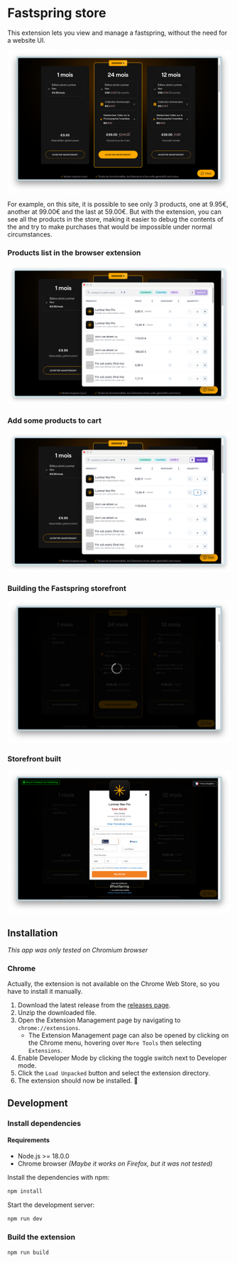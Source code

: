 # Fastspring store

This extension lets you view and manage a fastspring,
without the need for a website UI.

![random store online](assets/img.png)

For example, on this site, it is possible to see only 3 products, one at 9.95€, another at 99.00€ and the last at
59.00€.
But with the extension, you can see all the products in the store, making it easier to debug the contents of the
and try to make purchases that would be impossible under normal circumstances.

### Products list in the browser extension

![products list in the browser extension](img.png)

### Add some products to cart

![add products to cart](img_1.png)

### Building the Fastspring storefront

![building fastspring storefront](img_2.png)

### Storefront built

![storefront built !](img_3.png)

## Installation

*This app was only tested on Chromium browser*

### Chrome

Actually, the extension is not available on the Chrome Web Store, so you have to install it manually.

1. Download the latest release from the [releases page](https://github.com/MathiasGenibrel/fastspring-store/releases).
2. Unzip the downloaded file.
3. Open the Extension Management page by navigating to `chrome://extensions`.
   - The Extension Management page can also be opened by clicking on the Chrome menu, hovering over `More Tools` then
     selecting `Extensions`.
4. Enable Developer Mode by clicking the toggle switch next to Developer mode.
5. Click the `Load Unpacked` button and select the extension directory.
6. The extension should now be installed. 🎉

## Development

### Install dependencies

#### Requirements

- Node.js >= 18.0.0
- Chrome browser *(Maybe it works on Firefox, but it was not tested)*

Install the dependencies with npm:

```bash
npm install
```

Start the development server:

```bash
npm run dev
```

### Build the extension

```bash
npm run build
```

